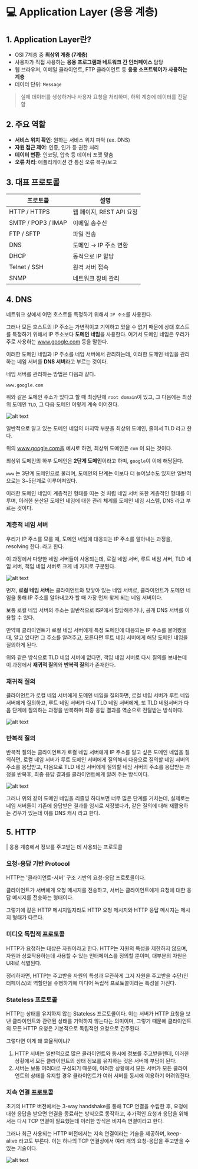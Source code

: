 # 💻 Application Layer (응용 계층)


## 1. Application Layer란?

- OSI 7계층 중 **최상위 계층 (7계층)**  
- 사용자가 직접 사용하는 **응용 프로그램과 네트워크 간 인터페이스** 담당  
- 웹 브라우저, 이메일 클라이언트, FTP 클라이언트 등 **응용 소프트웨어가 사용하는 계층**  
- 데이터 단위: `Message`

> 실제 데이터를 생성하거나 사용자 요청을 처리하며, 하위 계층에 데이터를 전달함
> 
## 2. 주요 역할

- **서비스 위치 확인**: 원하는 서비스 위치 파악 (ex. DNS)
- **자원 접근 제어**: 인증, 인가 등 권한 처리
- **데이터 변환**: 인코딩, 압축 등 데이터 포맷 맞춤
- **오류 처리**: 애플리케이션 간 통신 오류 복구/보고


## 3. 대표 프로토콜

| 프로토콜 | 설명 |
|----------|------|
| HTTP / HTTPS | 웹 페이지, REST API 요청 |
| SMTP / POP3 / IMAP | 이메일 송수신 |
| FTP / SFTP | 파일 전송 |
| DNS | 도메인 → IP 주소 변환 |
| DHCP | 동적으로 IP 할당 |
| Telnet / SSH | 원격 서버 접속 |
| SNMP | 네트워크 장비 관리 |


## 4. DNS

네트워크 상에서 어떤 호스트를 특정하기 위해서 `IP 주소`를 사용한다.

그러나 모든 호스트의 IP 주소는 가변적이고 기억하고 있을 수 없기 때문에 상대 호스트를 특정하기 위해서 IP 주소보다 **도메인 네임**을 사용한다. 여기서 도메인 네임은 우리가 주로 사용하는 www.google.com 등을 말한다.

이러한 도메인 네임과 IP 주소를 네임 서버에서 관리하는데, 이러한 도메인 네임을 관리하는 네임 서버를 **DNS 서버**라고 부르는 것이다.


네임 서버를 관리하는 방법은 다음과 같다.

```text
www.google.com
```

위와 같은 도메인 주소가 있다고 할 때 최상단에 `root domain`이 있고, 그 다음에는 최상위 도메인 `TLD`, 그 다음 도메인 이렇게 계속 이어진다.

![alt text](image.png)

일반적으로 알고 있는 도메인 네임의 마지막 부분을 최상위 도메인, 줄여서 TLD 라고 한다.

위의 www.google.com을 예시로 하면, 최상위 도메인은 `com` 이 되는 것이다.

최상위 도메인의 하부 도메인은 **2단계 도메인**이라고 하며, `google`이 이에 해당된다.

`www` 는 3단계 도메인으로 불리며, 도메인의 단계는 이보다 더 늘어날수도 있지만 일반적으로는 3~5단계로 이루어져있다.

이러한 도메인 네임이 계층적인 형태를 띠는 것 처럼 네임 서버 또한 계층적인 형태를 이루며, 이러한 분산된 도메인 네임에 대한 관리 체계를 도메인 네임 시스템, DNS 라고 부르는 것이다.

### 계층적 네임 서버

우리가 IP 주소를 모를 때, 도메인 네임에 대응되는 IP 주소를 알아내는 과정을, resolving 한다. 라고 한다.

이 과정에서 다양한 네임 서버들이 사용되는데, 로컬 네임 서버, 루트 네임 서버, TLD 네임 서버, 책임 네임 서버로 크게 네 가지로 구분된다.

![alt text](image-1.png)

먼저, **로컬 네임 서버**는 클라이언트와 맞닿아 있는 네임 서버로, 클라이언트가 도메인 네임을 통해 IP 주소를 알아내고자 할 때 가장 먼저 찾게 되는 네임 서버이다.

보통 로컬 네임 서버의 주소는 일반적으로 ISP에서 할당해주거나, 공개 DNS 서버를 이용할 수 있다.

만약에 클라이언트가 로컬 네임 서버에게 특정 도메인에 대응되는 IP 주소를 물어봤을 때, 알고 있다면 그 주소를 알려주고, 모른다면 루트 네임 서버에게 해당 도메인 네임을 질의하게 된다.

위와 같은 방식으로 TLD 네임 서버에 없다면, 책임 네임 서버로 다시 질의를 보내는데 이 과정에서 **재귀적 질의**와 **반복적 질의**가 존재한다.

### 재귀적 질의
클라이언트가 로컬 네임 서버에게 도메인 네임을 질의하면, 로컬 네임 서버가 루트 네임 서버에게 질의하고, 루트 네임 서버가 다시 TLD 네임 서버에게, 또 TLD 네임서버가 다음 단계에 질의하는 과정을 반복하며 최종 응답 결과를 역순으로 전달받는 방식이다.

![alt text](image-2.png)

### 반복적 질의
반복적 질의는 클라이언트가 로컬 네임 서버에게 IP 주소를 알고 싶은 도메인 네임을 질의하면, 로컬 네임 서버가 루트 도메인 서버에게 질의해서 다음으로 질의할 네임 서버의 주소를 응답받고, 다음으로 TLD 네임 서버에게 질의할 네임 서버의 주소를 응답받는 과정을 반복후, 최종 응답 결과를 클라이언트에게 알려 주는 방식이다.

![alt text](image-3.png)

그러나 위와 같이 도메인 네임을 리졸빙 하다보면 너무 많은 단계를 거치는데, 실제로는 네임 서버들이 기존에 응답받은 결과를 임시로 저장했다가, 같은 질의에 대해 재활용하는 경우가 있는데 이를 DNS 캐시 라고 한다.

## 5. HTTP

| 응용 계층에서 정보를 주고받는 데 사용되는 프로토콜

### 요청-응답 기반 Protocol

HTTP는 '클라이언트-서버' 구조 기반의 요청-응답 프로토콜이다.

클라이언트가 서버에게 요청 메시지를 전송하고, 서버는 클라이언트에게 요청에 대한 응답 메시지를 전송하는 형태이다.

그렇기에 같은 HTTP 메시지일지라도 HTTP 요청 메시지와 HTTP 응답 메시지는 메시지 형태가 다르다.

### 미디오 독립적 프로토콜

HTTP가 요청하는 대상은 자원이라고 한다. HTTP는 자원의 특성을 제한하지 않으며, 자원과 상호작용하는데 사용할 수 있는 인터페이스를 정의할 뿐이며, 대부분의 자원은 URI로 식별된다.

정리하자면, HTTP는 주고받을 자원의 특성과 무관하게 그저 자원을 주고받을 수단(인터페이스)의 역할만을 수행하기에 미디어 독립적 프로토콜이라는 특성을 가진다.

### Stateless 프로토콜

HTTP는 상태를 유지하지 않는 Stateless 프로토콜이다. 이는 서버가 HTTP 요청을 보낸 클라이언트와 관련된 상태를 기억하지 않는다는 의미이며, 그렇기 때문에 클라이언트의 모든 HTTP 요청은 기본적으로 독립적인 요청으로 간주된다.

그렇다면 이게 왜 효율적이냐?

1. HTTP 서버는 일반적으로 많은 클라이언트와 동시에 정보를 주고받을텐데, 이러한 상황에서 모든 클라이언트의 상태 정보를 유지하는 것은 서버에 부담이 된다.
2. 서버는 보통 여러대로 구성되기 때문에, 이러한 상황에서 모든 서버가 모든 클라이언트의 상태를 유지할 경우 클라이언트가 여러 서버를 동시에 이용하기 어려워진다.

### 지속 연결 프로토콜
초기의 HTTP 버전에서는 3-way handshake를 통해 TCP 연결을 수립한 후, 요청에 대한 응답을 받으면 연결을 종료하는 방식으로 동작하고, 추가적인 요청과 응답을 위해서는 다시 TCP 연결이 필요했는데 이러한 방식은 비지속 연결이라고 한다.

그러나 최근 사용되는 HTTP 버전에서는 지속 연결이라는 기술을 제공하며, keep-alive 라고도 부른다.
이는 하나의 TCP 연결상에서 여러 개의 요청-응답을 주고받을 수 있는 기술이다.

![alt text](image-4.png)
